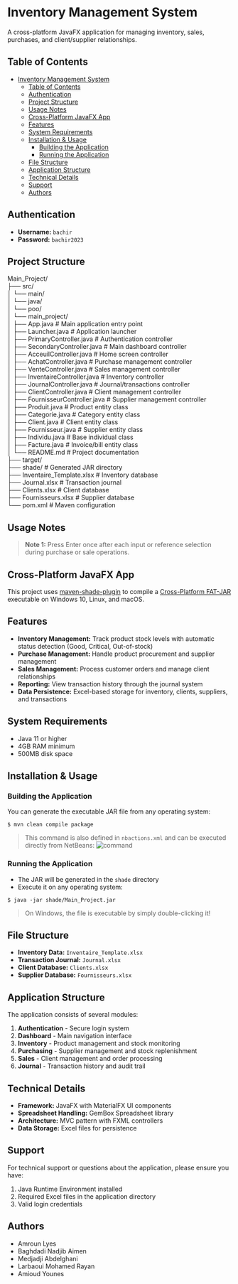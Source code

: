 # Inventory Management System

A cross-platform JavaFX application for managing inventory, sales, purchases, and client/supplier relationships.

## Table of Contents

- [Inventory Management System](#inventory-management-system)
  - [Table of Contents](#table-of-contents)
  - [Authentication](#authentication)
  - [Project Structure](#project-structure)
  - [Usage Notes](#usage-notes)
  - [Cross-Platform JavaFX App](#cross-platform-javafx-app)
  - [Features](#features)
  - [System Requirements](#system-requirements)
  - [Installation \& Usage](#installation--usage)
    - [Building the Application](#building-the-application)
    - [Running the Application](#running-the-application)
  - [File Structure](#file-structure)
  - [Application Structure](#application-structure)
  - [Technical Details](#technical-details)
  - [Support](#support)
  - [Authors](#authors)

## Authentication

- **Username:** `bachir`
- **Password:** `bachir2023`

## Project Structure

Main_Project/</br>
├── src/</br>
│   └── main/</br>
│       └── java/</br>
│           └── poo/</br>
│               └── main_project/</br>
│                   ├── App.java                 # Main application entry point</br>
│                   ├── Launcher.java            # Application launcher</br>
│                   ├── PrimaryController.java   # Authentication controller</br>
│                   ├── SecondaryController.java # Main dashboard controller</br>
│                   ├── AcceuilController.java   # Home screen controller</br>
│                   ├── AchatController.java     # Purchase management controller</br>
│                   ├── VenteController.java     # Sales management controller</br>
│                   ├── InventaireController.java # Inventory controller</br>
│                   ├── JournalController.java   # Journal/transactions controller</br>
│                   ├── ClientController.java    # Client management controller</br>
│                   ├── FournisseurController.java # Supplier management controller</br>
│                   ├── Produit.java            # Product entity class</br>
│                   ├── Categorie.java          # Category entity class</br>
│                   ├── Client.java             # Client entity class</br>
│                   ├── Fournisseur.java        # Supplier entity class</br>
│                   ├── Individu.java           # Base individual class</br>
│                   ├── Facture.java            # Invoice/bill entity class</br>
│                   └── README.md               # Project documentation</br>
├── target/</br>
├── shade/                                       # Generated JAR directory</br>
├── Inventaire_Template.xlsx                    # Inventory database</br>
├── Journal.xlsx                                # Transaction journal</br>
├── Clients.xlsx                                # Client database</br>
├── Fournisseurs.xlsx                           # Supplier database</br>
└── pom.xml                                     # Maven configuration</br>

## Usage Notes

> **Note 1:** Press Enter once after each input or reference selection during purchase or sale operations.

## Cross-Platform JavaFX App

This project uses [maven-shade-plugin](https://maven.apache.org/plugins/maven-shade-plugin/) to compile a [Cross-Platform FAT-JAR](https://openjfx.io/openjfx-docs/#modular) executable on Windows 10, Linux, and macOS.

## Features

- **Inventory Management:** Track product stock levels with automatic status detection (Good, Critical, Out-of-stock)
- **Purchase Management:** Handle product procurement and supplier management
- **Sales Management:** Process customer orders and manage client relationships
- **Reporting:** View transaction history through the journal system
- **Data Persistence:** Excel-based storage for inventory, clients, suppliers, and transactions

## System Requirements

- Java 11 or higher
- 4GB RAM minimum
- 500MB disk space

## Installation & Usage

### Building the Application

You can generate the executable JAR file from any operating system:
```
$ mvn clean compile package
```

> This command is also defined in `nbactions.xml` and can be executed directly from NetBeans:
> ![command](img/crossplatform_compile_ide.png)

### Running the Application

- The JAR will be generated in the `shade` directory
- Execute it on any operating system:
```
$ java -jar shade/Main_Project.jar
```

> On Windows, the file is executable by simply double-clicking it!

## File Structure

- **Inventory Data:** `Inventaire_Template.xlsx`
- **Transaction Journal:** `Journal.xlsx`
- **Client Database:** `Clients.xlsx`
- **Supplier Database:** `Fournisseurs.xlsx`

## Application Structure

The application consists of several modules:
1. **Authentication** - Secure login system
2. **Dashboard** - Main navigation interface
3. **Inventory** - Product management and stock monitoring
4. **Purchasing** - Supplier management and stock replenishment
5. **Sales** - Client management and order processing
6. **Journal** - Transaction history and audit trail

## Technical Details

- **Framework:** JavaFX with MaterialFX UI components
- **Spreadsheet Handling:** GemBox Spreadsheet library
- **Architecture:** MVC pattern with FXML controllers
- **Data Storage:** Excel files for persistence
## Support

For technical support or questions about the application, please ensure you have:
1. Java Runtime Environment installed
2. Required Excel files in the application directory
3. Valid login credentials

## Authors

- Amroun Lyes 
- Baghdadi Nadjib Aimen
- Medjadji Abdelghani
- Larbaoui Mohamed Rayan
- Amioud Younes